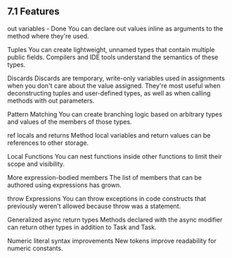7.1 Features
------------

out variables					- Done
You can declare out values inline as arguments to the method where they're used.

Tuples
You can create lightweight, unnamed types that contain multiple public fields. Compilers and IDE tools understand the semantics of these types.

Discards
Discards are temporary, write-only variables used in assignments when you don't care about the value assigned. They're most useful when deconstructing tuples and user-defined types, as well as when calling methods with out parameters.

Pattern Matching
You can create branching logic based on arbitrary types and values of the members of those types.

ref locals and returns
Method local variables and return values can be references to other storage.

Local Functions
You can nest functions inside other functions to limit their scope and visibility.

More expression-bodied members
The list of members that can be authored using expressions has grown.

throw Expressions
You can throw exceptions in code constructs that previously weren't allowed because throw was a statement.

Generalized async return types
Methods declared with the async modifier can return other types in addition to Task and Task<T>.

Numeric literal syntax improvements
New tokens improve readability for numeric constants.